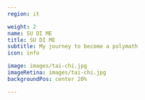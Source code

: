 ```yaml
---
region: it

weight: 2
name: SU DI ME
title: SU DI ME
subtitle: My journey to become a polymath
icon: info

image: images/tai-chi.jpg
imageRetina: images/tai-chi.jpg
backgroundPos: center 20%

---
```


<!--image: images/IMG_2754-adaptation-1x.jpg
imageRetina: images/IMG_2754-adaptation-2x.jpg-->
